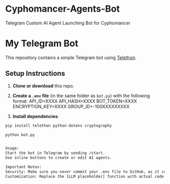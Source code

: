 # Cyphomancer-Agents-Bot
Telegram Custom AI Agent Launching Bot for Cyphomancer

# My Telegram Bot

This repository contains a simple Telegram bot using [Telethon](https://pypi.org/project/Telethon/).

## Setup Instructions

1. **Clone or download** this repo.
2. **Create a `.env` file** (in the same folder as `bot.py`) with the following format:
API_ID=XXXX
API_HASH=XXXX
BOT_TOKEN=XXXX
ENCRYPTION_KEY=XXXX
GROUP_ID=-100XXXXXXXXX

3. **Install dependencies**:
```bash
pip install telethon python-dotenv cryptography

python bot.py


Usage:
Start the bot in Telegram by sending /start.
Use inline buttons to create or edit AI agents.

Important Notes:
Security: Make sure you never commit your .env file to GitHub, as it contains sensitive info.
Customization: Replace the [LLM placeholder] function with actual code that calls your VPS or local-hosted LLM endpoint.
